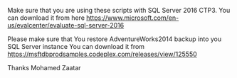 Make sure that you are using these scripts with SQL Server 2016 CTP3.
You can download it from here https://www.microsoft.com/en-us/evalcenter/evaluate-sql-server-2016

Please make sure that You restore AdventureWorks2014 backup into you SQL Server instance 
You can download it from https://msftdbprodsamples.codeplex.com/releases/view/125550

Thanks
Mohamed Zaatar
